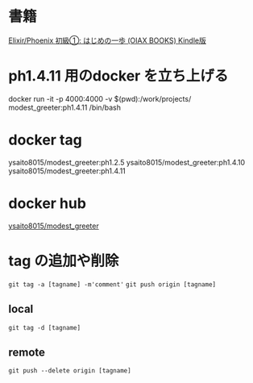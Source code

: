 # 書籍
[Elixir/Phoenix 初級①: はじめの一歩 (OIAX BOOKS) Kindle版](https://www.amazon.co.jp/gp/product/B01N2K6UBZ)

# ph1.4.11 用のdocker を立ち上げる
docker run -it -p 4000:4000 -v $(pwd):/work/projects/ modest_greeter:ph1.4.11 /bin/bash

# docker tag
ysaito8015/modest_greeter:ph1.2.5
ysaito8015/modest_greeter:ph1.4.10
ysaito8015/modest_greeter:ph1.4.11

# docker hub
[ysaito8015/modest_greeter](https://cloud.docker.com/u/ysaito8015/repository/docker/ysaito8015/modest_greeter)

# tag の追加や削除
`git tag -a [tagname] -m'comment'`
`git push origin [tagname]`

## local
`git tag -d [tagname]`
## remote
`git push --delete origin [tagname]`

